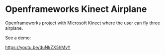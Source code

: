 # Openframeworks Kinect Airplane
Openframeworks project with Microsoft Kinect where the user can fly three airplane.

See a demo:

https://youtu.be/duNkZX5hMvY
